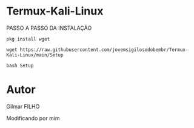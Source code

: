 # Termux-Kali-Linux

PASSO A PASSO DA INSTALAÇÃO

```
pkg install wget
```

```
wget https://raw.githubusercontent.com/jovemsigilosodobembr/Termux-Kali-Linux/main/Setup
```

```
bash Setup
```



# Autor

Gilmar FILHO

Modificando por mim
